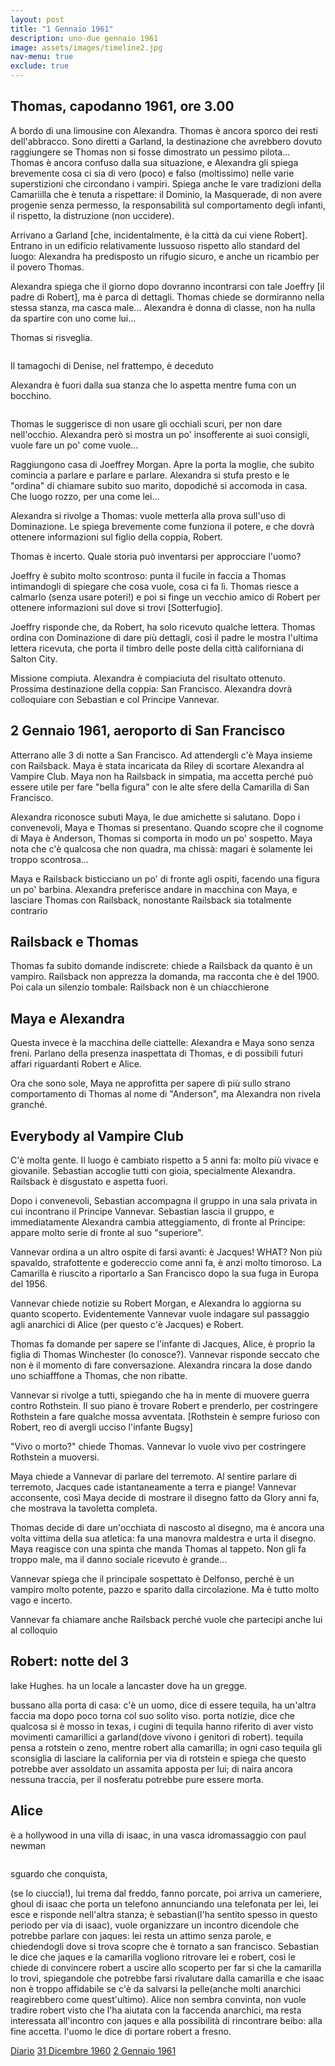 ```yaml
---
layout: post
title: "1 Gennaio 1961"
description: uno-due gennaio 1961
image: assets/images/timeline2.jpg
nav-menu: true
exclude: true
---
```


## Thomas, capodanno 1961, ore 3.00

A bordo di una limousine con Alexandra. Thomas è ancora sporco dei resti dell'abbracco. Sono diretti a Garland, la destinazione che avrebbero dovuto raggiungere se Thomas non si fosse dimostrato un pessimo pilota...
Thomas è ancora confuso dalla sua situazione, e Alexandra gli spiega brevemente cosa ci sia di vero (poco) e falso (moltissimo) nelle varie superstizioni che circondano i vampiri. Spiega anche le vare tradizioni della Camariilla che è tenuta a rispettare: il Dominio, la Masquerade, di non avere progenie senza permesso, la responsabilità sul  comportamento degli infanti, il rispetto, la distruzione (non uccidere).

Arrivano a Garland [che, incidentalmente, è la città da cui viene Robert].
Entrano in un edificio relativamente lussuoso rispetto allo standard del luogo: Alexandra ha predisposto un rifugio sicuro, e anche un ricambio per il povero Thomas.

Alexandra spiega che il giorno dopo dovranno incontrarsi con tale Joeffry [il padre di Robert], ma è parca di dettagli. Thomas chiede se dormiranno nella stessa stanza, ma casca male... Alexandra è donna di classe, non ha nulla da spartire con uno come lui...

Thomas si risveglia.

<span class="image fit"><img src="http://telegra.ph/file/3e02210a16f994c750f60.png" alt="" /></span>

Il tamagochi di Denise, nel frattempo, è deceduto

Alexandra è fuori dalla sua stanza che lo aspetta mentre fuma con un bocchino.

<span class="image fit"><img src="http://telegra.ph/file/a1bfb5d5cb0c8b8f8852a.png" alt="" /></span> 

Thomas le suggerisce di non usare gli occhiali scuri, per non dare nell'occhio. Alexandra però si mostra un po' insofferente ai suoi consigli, vuole fare un po' come vuole...

Raggiungono casa di Joeffrey Morgan. Apre la porta la moglie, che subito comincia a parlare e parlare e parlare. Alexandra si stufa presto e le "ordina" di chiamare subito suo marito, dopodiché si accomoda in casa.
Che luogo rozzo, per una come lei...

Alexandra si rivolge a Thomas: vuole metterla alla prova sull'uso di Dominazione. Le spiega brevemente come funziona il potere, e che dovrà ottenere informazioni sul figlio della coppia, Robert.

Thomas è incerto. Quale storia può inventarsi per approcciare l'uomo?

Joeffry è subito molto scontroso: punta il fucile in faccia a Thomas intimandogli di spiegare che cosa vuole, cosa ci fa lì. Thomas riesce a calmarlo (senza usare poteri!) e poi si finge un vecchio amico di Robert per ottenere informazioni sul dove si trovi [Sotterfugio].

Joeffry risponde che, da Robert, ha solo ricevuto qualche lettera. Thomas ordina con Dominazione di dare più dettagli, così il padre le mostra l'ultima lettera ricevuta, che porta il timbro delle poste della città californiana di Salton City.

Missione compiuta. Alexandra è compiaciuta del risultato ottenuto.
Prossima destinazione della coppia: San Francisco. Alexandra dovrà colloquiare con Sebastian e col Principe Vannevar.

## 2 Gennaio 1961, aeroporto di San Francisco

Atterrano alle 3 di notte a San Francisco. Ad attendergli c'è Maya insieme con Railsback. Maya è stata incaricata da Riley di scortare Alexandra al Vampire Club.
Maya non ha Railsback in simpatia, ma accetta perché può essere utile per fare "bella figura" con le alte sfere della Camarilla di San Francisco.

Alexandra riconosce subuti Maya, le due amichette si salutano. Dopo i convenevoli, Maya e Thomas si presentano.
Quando scopre che il cognome di Maya è Anderson, Thomas si comporta in modo un po' sospetto. Maya nota che c'è qualcosa che non quadra, ma chissà: magari è solamente lei troppo scontrosa...

Maya e Railsback bisticciano un po' di fronte agli ospiti, facendo una figura un po' barbina. Alexandra preferisce andare in macchina con Maya, e lasciare Thomas con Railsback, nonostante Railsback sia totalmente contrario

## Railsback e Thomas

Thomas fa subito domande indiscrete: chiede a Railsback da quanto è un vampiro. Railsback non apprezza la domanda, ma racconta che è del 1900.
Poi cala un silenzio tombale: Railsback non è un chiacchierone

## Maya e Alexandra

Questa invece è la macchina delle ciattelle: Alexandra e Maya sono senza freni. Parlano della presenza inaspettata di Thomas, e di possibili futuri affari riguardanti Robert e Alice.

Ora che sono sole, Maya ne approfitta per sapere di più sullo strano comportamento di Thomas al nome di "Anderson", ma Alexandra non rivela granché.

## Everybody al Vampire Club

C'è molta gente. Il luogo è cambiato rispetto a 5 anni fa: molto più vivace e giovanile.
Sebastian accoglie tutti con gioia, specialmente Alexandra. Railsback è disgustato e aspetta fuori.

Dopo i convenevoli, Sebastian accompagna il gruppo in una sala privata in cui incontrano il Principe Vannevar. Sebastian lascia il gruppo, e immediatamente Alexandra cambia atteggiamento, di fronte al Principe: appare molto serie di fronte al suo "superiore".

Vannevar ordina a un altro ospite di farsi avanti: è Jacques! WHAT? Non più spavaldo, strafottente e godereccio come anni fa, è anzi molto timoroso. La Camarilla è riuscito a riportarlo a San Francisco dopo la sua fuga in Europa del 1956.

Vannevar chiede notizie su Robert Morgan, e Alexandra lo aggiorna su quanto scoperto.
Evidentemente Vannevar vuole indagare sul passaggio agli anarchici di Alice (per questo c'è Jacques) e Robert.

Thomas fa domande per sapere se l'infante di Jacques, Alice, è proprio la figlia di Thomas Winchester (lo conosce?). Vannevar risponde seccato che non è il momento di fare conversazione. Alexandra rincara la dose dando uno schiafffone a Thomas, che non ribatte.

Vannevar si rivolge a tutti, spiegando che ha in mente di muovere guerra contro Rothstein. Il suo piano è trovare Robert e prenderlo, per costringere Rothstein a fare qualche mossa avventata. [Rothstein è sempre furioso con Robert, reo di avergli ucciso l'infante Bugsy]

"Vivo o morto?" chiede Thomas. Vannevar lo vuole vivo per costringere Rothstein a muoversi.

Maya chiede a Vannevar di parlare del terremoto. Al sentire parlare di terremoto, Jacques cade istantaneamente a terra e piange!
Vannevar acconsente, così Maya decide di mostrare il disegno fatto da Glory anni fa, che mostrava la tavoletta completa.

Thomas decide di dare un'occhiata di nascosto al disegno, ma è ancora una volta vittima della sua atletica: fa una manovra maldestra e urta il disegno. Maya reagisce con una spinta che manda Thomas al tappeto. Non gli fa troppo male, ma il danno sociale ricevuto è grande...

Vannevar spiega che il principale sospettato è Delfonso, perché è un vampiro molto potente, pazzo e sparito dalla circolazione. Ma è tutto molto vago e incerto.

Vannevar fa chiamare anche Railsback perché vuole che partecipi anche lui al colloquio


## Robert: notte del 3

lake Hughes. ha un locale a lancaster dove ha un gregge.

bussano alla porta di casa: c'è un uomo, dice di essere tequila, ha un'altra faccia ma dopo poco torna col suo solito viso. porta notizie, dice che qualcosa si è mosso in texas, i cugini di tequila hanno riferito di aver visto movimenti camarillici a garland(dove vivono i genitori di robert). tequila pensa a rotstein o zeno, mentre robert alla camarilla; in ogni caso tequila gli sconsiglia di lasciare la california per via di rotstein e spiega che questo potrebbe aver assoldato un assamita apposta per lui; di naira ancora nessuna traccia, per il nosferatu potrebbe pure essere morta.


## Alice

è a hollywood in una villa di isaac, in una vasca idromassaggio con paul newman

<span class="image fit"><img src="http://telegra.ph/file/3661fab355975fe9f20b2.png" alt="" /></span> 

sguardo che conquista,

(se lo ciuccia!), lui trema dal freddo, fanno porcate, poi arriva un cameriere, ghoul di isaac che porta un telefono annunciando una telefonata per lei, lei esce e risponde nell'altra stanza; è sebastian(l'ha sentito spesso in questo periodo per via di isaac), vuole organizzare un incontro dicendole che potrebbe parlare con jaques: lei resta un attimo senza parole, e chiedendogli dove si trova scopre che è tornato a san francisco. Sebastian le dice che jaques e la camarilla vogliono ritrovare lei e robert, così le chiede di convincere robert a uscire allo scoperto per far si che la camarilla lo trovi, spiegandole che potrebbe farsi rivalutare dalla camarilla e che isaac non è troppo affidabile se c'è da salvarsi la pelle(anche molti anarchici reagirebbero come quest'ultimo). Alice non sembra convinta, non vuole tradire robert visto che l'ha aiutata con la faccenda anarchici, ma resta interessata all'incontro con jaques e alla possibilità di rincontrare beibo: alla fine accetta. l'uomo le dice di portare robert a fresno.

<a href="http://xabacadabra.com/cursed-legacy/diario" class="button">Diario</a>
<a href="1960-12-31.html" class="button back">31 Dicembre 1960</a>
<a href="1961-1-2.html" class="button next">2 Gennaio 1961</a>